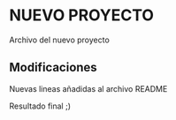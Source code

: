 # NUEVO PROYECTO

Archivo del nuevo proyecto

## Modificaciones

Nuevas lineas añadidas al archivo README

Resultado final ;)
